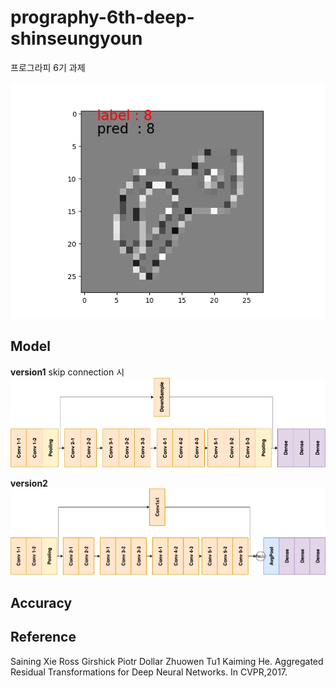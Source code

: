 # prography-6th-deep-shinseungyoun
프로그라피 6기 과제

![model result](https://github.com/SeungyounShin/prography-6th-deep-shinseungyoun/blob/master/img/result.png?raw=true)

## Model
**version1**
skip connection 시 
![Alt text](https://github.com/SeungyounShin/prography-6th-deep-shinseungyoun/blob/master/img/vgg16_skipconn_ver1.png?raw=true)

**version2**
![Alt text](https://github.com/SeungyounShin/prography-6th-deep-shinseungyoun/blob/master/img/vgg16_skipconn_ver2.png?raw=true)
## Accuracy

## Reference
Saining Xie Ross Girshick Piotr Dollar Zhuowen Tu1 Kaiming He. Aggregated Residual Transformations for Deep Neural Networks. In CVPR,2017.
